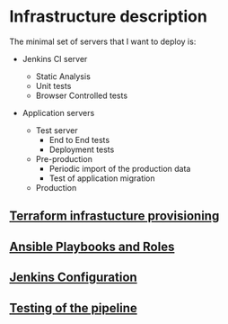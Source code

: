 # Infrastructure description

The minimal set of servers that I want to deploy is:

- Jenkins CI server
	- Static Analysis
	- Unit tests
	- Browser Controlled tests
		
- Application servers
	- Test server
		- End to End tests
		- Deployment tests
	- Pre-production
		- Periodic import of the production data
		- Test of application migration
	- Production

## [Terraform infrastucture provisioning](terraform.md)

## [Ansible Playbooks and Roles](ansible.md)

## [Jenkins Configuration](jenkins_configuration.md)

## [Testing of the pipeline](Testing_roles.md)